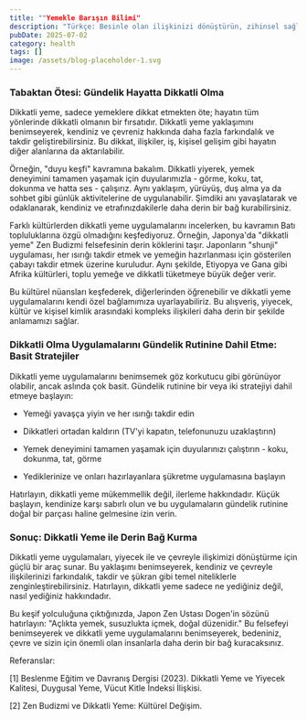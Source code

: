 ```yaml
---
title: ""Yemekle Barışın Bilimi"
description: "Türkçe: Besinle olan ilişkinizi dönüştürün, zihinsel sağlığınıza katkıda bulunun ve günlük yaşamd..."
pubDate: 2025-07-02
category: health
tags: []
image: /assets/blog-placeholder-1.svg
---
```


### **Tabaktan Ötesi: Gündelik Hayatta Dikkatli Olma**

Dikkatli yeme, sadece yemeklere dikkat etmekten öte; hayatın tüm yönlerinde dikkatli olmanın bir fırsatıdır. Dikkatli yeme yaklaşımını benimseyerek, kendiniz ve çevreniz hakkında daha fazla farkındalık ve takdir geliştirebilirsiniz. Bu dikkat, ilişkiler, iş, kişisel gelişim gibi hayatın diğer alanlarına da aktarılabilir.

Örneğin, "duyu keşfi" kavramına bakalım. Dikkatli yiyerek, yemek deneyimini tamamen yaşamak için duyularımızla - görme, koku, tat, dokunma ve hatta ses - çalışırız. Aynı yaklaşım, yürüyüş, duş alma ya da sohbet gibi günlük aktivitelerine de uygulanabilir. Şimdiki anı yavaşlatarak ve odaklanarak, kendiniz ve etrafınızdakilerle daha derin bir bağ kurabilirsiniz.

Farklı kültürlerden dikkatli yeme uygulamalarını incelerken, bu kavramın Batı topluluklarına özgü olmadığını keşfediyoruz. Örneğin, Japonya'da "dikkatli yeme" Zen Budizmi felsefesinin derin köklerini taşır. Japonların "shunji" uygulaması, her ısırığı takdir etmek ve yemeğin hazırlanması için gösterilen çabayı takdir etmek üzerine kuruludur. Aynı şekilde, Etiyopya ve Gana gibi Afrika kültürleri, toplu yemeğe ve dikkatli tüketmeye büyük değer verir.

Bu kültürel nüansları keşfederek, diğerlerinden öğrenebilir ve dikkatli yeme uygulamalarını kendi özel bağlamımıza uyarlayabiliriz. Bu alışveriş, yiyecek, kültür ve kişisel kimlik arasındaki kompleks ilişkileri daha derin bir şekilde anlamamızı sağlar.

### **Dikkatli Olma Uygulamalarını Gündelik Rutinine Dahil Etme: Basit Stratejiler**

Dikkatli yeme uygulamalarını benimsemek göz korkutucu gibi görünüyor olabilir, ancak aslında çok basit. Gündelik rutinine bir veya iki stratejiyi dahil etmeye başlayın:

* Yemeği yavaşça yiyin ve her ısırığı takdir edin

* Dikkatleri ortadan kaldırın (TV'yi kapatın, telefonunuzu uzaklaştırın)

* Yemek deneyimini tamamen yaşamak için duyularınızı çalıştırın - koku, dokunma, tat, görme

* Yediklerinize ve onları hazırlayanlara şükretme uygulamasına başlayın

Hatırlayın, dikkatli yeme mükemmellik değil, ilerleme hakkındadır. Küçük başlayın, kendinize karşı sabırlı olun ve bu uygulamaların gündelik rutinine doğal bir parçası haline gelmesine izin verin.

### **Sonuç: Dikkatli Yeme ile Derin Bağ Kurma**

Dikkatli yeme uygulamaları, yiyecek ile ve çevreyle ilişkimizi dönüştürme için güçlü bir araç sunar. Bu yaklaşımı benimseyerek, kendiniz ve çevreyle ilişkilerinizi farkındalık, takdir ve şükran gibi temel niteliklerle zenginleştirebilirsiniz. Hatırlayın, dikkatli yeme sadece ne yediğiniz değil, nasıl yediğiniz hakkındadır.

Bu keşif yolculuğuna çıktığınızda, Japon Zen Ustası Dogen'in sözünü hatırlayın: "Açlıkta yemek, susuzlukta içmek, doğal düzenidir." Bu felsefeyi benimseyerek ve dikkatli yeme uygulamalarını benimseyerek, bedeniniz, çevre ve sizin için önemli olan insanlarla daha derin bir bağ kuracaksınız.

Referanslar:

[1] Beslenme Eğitim ve Davranış Dergisi (2023). Dikkatli Yeme ve Yiyecek Kalitesi, Duygusal Yeme, Vücut Kitle İndeksi İlişkisi.

[2] Zen Budizmi ve Dikkatli Yeme: Kültürel Değişim.